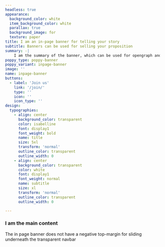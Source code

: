 ```yaml
---
headless: true
appearance:
  background_color: white
  item_background_color: white
  parallax: true
  background_image: for
  texture: paper
title: I am an in-page banner for telling your story
subtitle: Banners can be used for selling your proposition
summary: -|
    I am the summary of the banner, which can be used for opengraph and SEO descriptions
poppy_type: poppy-banner
poppy_variant: inpage-banner
image: ''
name: inpage-banner
buttons:
  - label: 'Join us'
    link: '/join/'
    type: ''
    icon: ''
    icon_type: ''
design:
  typographies:
    - align: center
      background_color: transparent
      color: isabelline
      font: display1
      font_weight: bold
      name: title
      size: 5xl
      transform: 'normal'
      outline_color: transparent
      outline_width: 0
    - align: center
      background_color: transparent
      color: white
      font: display1
      font_weight: normal
      name: subtitle
      size: xl
      transform: 'normal'
      outline_color: transparent
      outline_width: 0

---
```

### I am the main content

The in page banner does not have a negative top-margin for sliding underneath the transparent navbar
